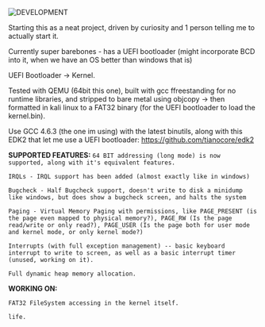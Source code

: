 ![DEVELOPMENT](https://img.shields.io/badge/Status-DEVELOPMENT,_STABLE-purple?style=for-the-badge)

Starting this as a neat project, driven by curiosity and 1 person telling me to actually start it.

Currently super barebones - has a UEFI bootloader (might incorporate BCD into it, when we have an OS better than windows that is)

UEFI Bootloader -> Kernel.

Tested with QEMU (64bit this one), built with gcc ffreestanding for no runtime libraries, and stripped to bare metal using objcopy -> then formatted in kali linux to a FAT32 binary (for the UEFI bootloader to load the kernel.bin).

Use GCC 4.6.3 (the one im using) with the latest binutils, along with this EDK2 that let me use a UEFI bootloader: https://github.com/tianocore/edk2


**SUPPORTED FEATURES:**
`64 BIT addressing (long mode) is now supported, along with it's equivalent features.`

`IRQLs - IRQL support has been added (almost exactly like in windows)`

`Bugcheck - Half Bugcheck support, doesn't write to disk a minidump like windows, but does show a bugcheck screen, and halts the system`

`Paging - Virtual Memory Paging with permissions, like PAGE_PRESENT (is the page even mapped to physical memory?), PAGE_RW (Is the page read/write or only read?), PAGE_USER (Is the page both for user mode and kernel mode, or only kernel mode?)`

`Interrupts (with full exception management) -- basic keyboard interrupt to write to screen, as well as a basic interrupt timer (unused, working on it).`

`Full dynamic heap memory allocation.`

**WORKING ON:**

`FAT32 FileSystem accessing in the kernel itself.`

`life.`